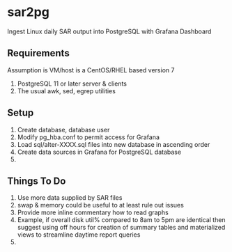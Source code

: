 # sar2pg
Ingest Linux daily SAR output into PostgreSQL with Grafana Dashboard

## Requirements

Assumption is VM/host is a CentOS/RHEL based version 7

1. PostgreSQL 11 or later server & clients 
1. The usual awk, sed, egrep utilities


## Setup

1. Create database, database user
1. Modify pg_hba.conf to permit access for Grafana
1. Load sql/alter-XXXX.sql files into new database in ascending order
1. Create data sources in Grafana for PostgreSQL database
1. 


## Things To Do

1. Use more data supplied by SAR files
  1. swap & memory could be useful to at least rule out issues
1. Provide more inline commentary how to read graphs
  1. Example, if overall disk util% compared to 8am to 5pm are identical then suggest using off hours for creation of summary tables and materialized views to streamline daytime report queries
1. 

